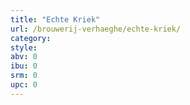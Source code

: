 ```yaml
---
title: "Echte Kriek"
url: /brouwerij-verhaeghe/echte-kriek/
category: 
style: 
abv: 0
ibu: 0
srm: 0
upc: 0
---
```


